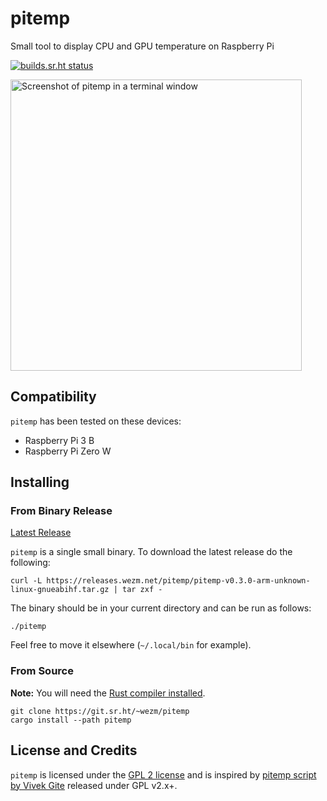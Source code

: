 # pitemp

Small tool to display CPU and GPU temperature on Raspberry Pi

[![builds.sr.ht status](https://builds.sr.ht/~wezm/pitemp.svg)](https://builds.sr.ht/~wezm/pitemp?)

<img src="https://git.sr.ht/%7Ewezm/pitemp/blob/master/screenshot.png" alt="Screenshot of pitemp in a terminal window" width="466" />

## Compatibility

`pitemp` has been tested on these devices:

* Raspberry Pi 3 B
* Raspberry Pi Zero W

## Installing

### From Binary Release

[Latest Release][release]

`pitemp` is a single small binary. To download the latest release do the following:

    curl -L https://releases.wezm.net/pitemp/pitemp-v0.3.0-arm-unknown-linux-gnueabihf.tar.gz | tar zxf -

The binary should be in your current directory and can be run as follows:

    ./pitemp

Feel free to move it elsewhere (`~/.local/bin` for example).

### From Source

**Note:** You will need the [Rust compiler installed][rust].

    git clone https://git.sr.ht/~wezm/pitemp
    cargo install --path pitemp

## License and Credits

`pitemp` is licensed under the [GPL 2 license][license] and is inspired by
[pitemp script by Vivek Gite][nixcraft] released under GPL v2.x+.

[rust]: https://www.rust-lang.org/en-US/install.html
[nixcraft]: https://www.cyberciti.biz/faq/linux-find-out-raspberry-pi-gpu-and-arm-cpu-temperature-command/
[release]: https://releases.wezm.net/pitemp/
[license]: https://git.sr.ht/%7Ewezm/pitemp/tree/master/LICENSE
